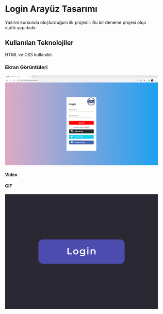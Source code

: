<h1>Login Arayüz Tasarımı</h1>

Yazılım kursunda oluşturduğum ilk projedir.
Bu bir deneme projesi olup statik yapıdadır.

<h2> Kullanılan Teknolojiler</h2>

HTML ve CSS kullanıldı.


<h3>Ekran Görüntüleri</h3>

![](screenshots.png)


<h4> Video </h4>




<h4> GIF </h4>

![](login.gif)
